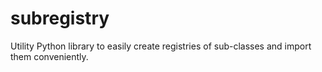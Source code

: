 # subregistry

Utility Python library to easily create registries of sub-classes and import them conveniently.

